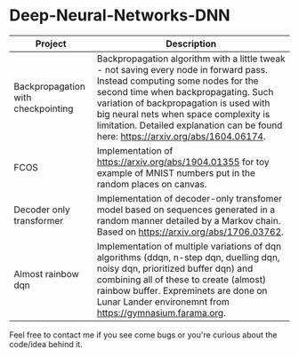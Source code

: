 # Deep-Neural-Networks-DNN

| Project | Description |
| ----------- | ----------- |
| Backpropagation with checkpointing | Backpropagation algorithm with a little tweak - not saving every node in forward pass. Instead computing some nodes for the second time when backpropagating. Such variation of backpropagation is used with big neural nets when space complexity is limitation. Detailed explanation can be found here: https://arxiv.org/abs/1604.06174. |
| FCOS | Implementation of https://arxiv.org/abs/1904.01355 for toy example of MNIST numbers put in the random places on canvas. |
| Decoder only transformer | Implementation of decoder-only transfomer model based on sequences generated in a random manner detailed by a Markov chain. Based on https://arxiv.org/abs/1706.03762.|
| Almost rainbow dqn | Implementation of multiple variations of dqn algorithms (ddqn, n-step dqn, duelling dqn, noisy dqn, prioritized buffer dqn) and combining all of these to create (almost) rainbow buffer. Expreminets are done on Lunar Lander environemnt from https://gymnasium.farama.org.

Feel free to contact me if you see come bugs or you're curious about the code/idea behind it.



